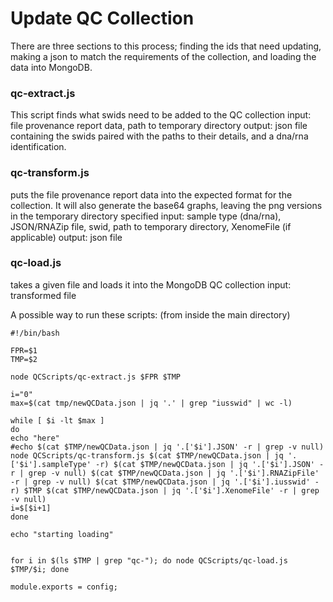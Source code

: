 Update QC Collection
================

There are three sections to this process; finding the ids that need updating, making a json to match the requirements of the collection, and loading the data into MongoDB.

### qc-extract.js
This script finds what swids need to be added to the QC collection
input: file provenance report data, path to temporary directory
output: json file containing the swids paired with the paths to their details, and a dna/rna identification.

### qc-transform.js
puts the file provenance report data into the expected format for the collection. It will also generate the base64 graphs, leaving the png versions in the temporary directory specified
input: sample type (dna/rna), JSON/RNAZip file, swid, path to temporary directory, XenomeFile (if applicable)
output: json file

### qc-load.js
takes a given file and loads it into the MongoDB QC collection
input: transformed file



A possible way to run these scripts:
(from inside the main directory)

```
#!/bin/bash

FPR=$1
TMP=$2

node QCScripts/qc-extract.js $FPR $TMP

i="0"
max=$(cat tmp/newQCData.json | jq '.' | grep "iusswid" | wc -l)

while [ $i -lt $max ]
do
echo "here"
#echo $(cat $TMP/newQCData.json | jq '.['$i'].JSON' -r | grep -v null)
node QCScripts/qc-transform.js $(cat $TMP/newQCData.json | jq '.['$i'].sampleType' -r) $(cat $TMP/newQCData.json | jq '.['$i'].JSON' -r | grep -v null) $(cat $TMP/newQCData.json | jq '.['$i'].RNAZipFile' -r | grep -v null) $(cat $TMP/newQCData.json | jq '.['$i'].iusswid' -r) $TMP $(cat $TMP/newQCData.json | jq '.['$i'].XenomeFile' -r | grep -v null)
i=$[$i+1]
done

echo "starting loading"


for i in $(ls $TMP | grep "qc-"); do node QCScripts/qc-load.js $TMP/$i; done
 
module.exports = config;

```

